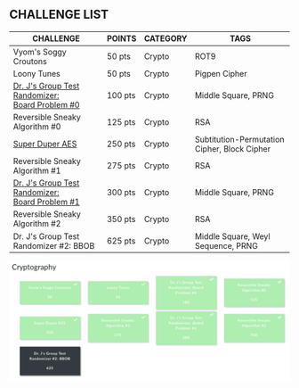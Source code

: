 
## CHALLENGE LIST

CHALLENGE | POINTS | CATEGORY | TAGS
--- | --- | --- | ---
Vyom's Soggy Croutons | 50 pts | Crypto | ROT9
Loony Tunes | 50 pts | Crypto | Pigpen Cipher
[Dr. J's Group Test Randomizer:<br/>Board Problem #0](./Crypto_3_Group_Test_Randomizer_0.md) | 100 pts | Crypto | Middle Square, PRNG
Reversible Sneaky Algorithm #0 | 125 pts | Crypto | RSA
[Super Duper AES](./Crypto_5_SuperDuperAES.md) | 250 pts | Crypto | Subtitution-Permutation Cipher, Block Cipher
Reversible Sneaky Algorithm #1 | 275 pts | Crypto | RSA
[Dr. J's Group Test Randomizer:<br/>Board Problem #1](./Crypto_7_Group_Test_Randomizer_1.md) | 300 pts | Crypto | Middle Square, PRNG
Reversible Sneaky Algorithm #2 | 350 pts | Crypto | RSA
Dr. J's Group Test Randomizer #2: BBOB | 625 pts | Crypto | Middle Square, Weyl Sequence, PRNG


![CRYPTO BOARD](./screenshots/crypto.png)
